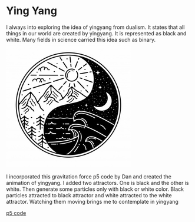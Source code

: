 # Ying Yang
I always into exploring the idea of yingyang from dualism. It states that all things in our world are created by yingyang. It is represented as black and white. Many fields in science carried this idea such as binary. 
![yinyang](./assets/yingyang.jpg)

I incorporated this gravitation force p5 code by Dan and created the animation of yingyang. I added two attractors. One is black and the other is white. Then generate some particles only with black or white color. Black particles attracted to black attractor and white attracted to the white attractor. Watching them moving brings me to contemplate in yingyang



[p5 code](https://editor.p5js.org/yzhang33/sketches/ScisTKtTh)